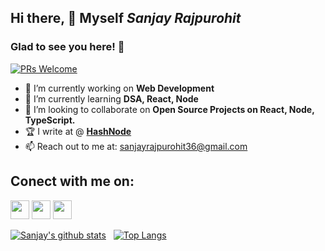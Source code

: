 
## Hi there, 👋 Myself *Sanjay Rajpurohit*
### Glad to see you here! 🤩 &nbsp;
[![PRs Welcome](https://img.shields.io/badge/PRs-welcome-brightgreen.svg?style=flat&logo=github)](https://github.com/sanjayrajpurohit36)

 - 🔭 I’m currently working on **Web Development**
 - 🌱 I’m currently learning **DSA, React, Node**
 - 👯 I’m looking to collaborate on **Open Source Projects on React, Node, TypeScript.**
 - 🏆 I write at @ **[HashNode](https://srpdev.hashnode.dev/)**
 - 📫 Reach out to me at: sanjayrajpurohit36@gmail.com
 
 ## Conect with me on:
<a href="mailto:sanjayrajpurohit36@gmail.com"><img src="https://img.shields.io/badge/Gmail-D14836?style=for-the-badge&logo=gmail&logoColor=white" height=30></a> <a href="https://twitter.com/Sanjay_RPurohit"><img src="https://img.shields.io/badge/Twitter-1DA1F2?style=for-the-badge&logo=twitter&logoColor=white" height=30></a> <a href="https://www.linkedin.com/in/sanjayrajpurohit"><img src="https://img.shields.io/badge/LinkedIn-0077B5?style=for-the-badge&logo=linkedin&logoColor=white" height=30></a>

[![Sanjay's github stats](https://github-readme-stats.vercel.app/api?username=sanjayrajpurohit36)](https://github.com/sanjayrajpurohit36/github-readme-stats)
&nbsp;
[![Top Langs](https://github-readme-stats.vercel.app/api/top-langs/?username=sanjayrajpurohit36)](https://github.com/sanjayrajpurohit36/github-readme-stats)


<!--
**sanjayrajpurohit36/sanjayrajpurohit36** is a ✨ _special_ ✨ repository because its `README.md` (this file) appears on your GitHub profile.

Here are some ideas to get you started:

- 🔭 I’m currently working on ...
- 🌱 I’m currently learning ...
- 👯 I’m looking to collaborate on ...
- 🤔 I’m looking for help with ...
- 💬 Ask me about ...
- 📫 How to reach me: ...
- 😄 Pronouns: ...
- ⚡ Fun fact: ...

-->
